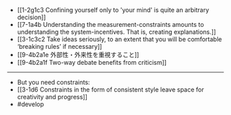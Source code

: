 - [[1-2g1c3 Confining yourself only to 'your mind' is quite an arbitrary decision]]
- [[7-1a4b Understanding the measurement-constraints amounts to understanding the system-incentives. That is, creating explanations.]]
- [[3-1c3c2 Take ideas seriously, to an extent that you will be comfortable ‘breaking rules’ if necessary]]
- [[9-4b2a1e 外部性・外来性を重視すること]]
- [[9-4b2a1f Two-way debate benefits from criticism]]
---
- But you need constraints:
- [[3-1d6 Constraints in the form of consistent style leave space for creativity and progress]]
- #develop
